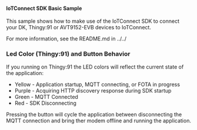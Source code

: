 #### IoTConnect SDK Basic Sample

This sample shows how to make use of the IoTConnect SDK to connect your DK, Thingy:91 or AVT9152-EVB devices to IoTConnect.

For more information, see the README.md in ../../


### Led Color (Thingy:91) and Button Behavior

If you running on Thingy:91 the LED colors will reflect the current state of the application:

* Yellow - Application startup, MQTT connecting, or FOTA in progress 
* Purple - Acquiring HTTP discovery response during SDK startup 
* Green - MQTT Connected 
* Red - SDK Disconnecting

Pressing the button will cycle the application between disconnecting the MQTT connection and bring ther modem offline and
running the application.
